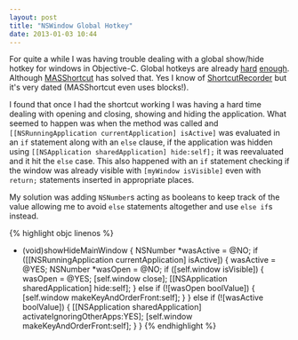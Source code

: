 ```yaml
---
layout: post
title: "NSWindow Global Hotkey"
date: 2013-01-03 10:44
---
```


For quite a while I was having trouble dealing with a global show/hide hotkey for windows in Objective-C. Global hotkeys are already [hard](http://stackoverflow.com/questions/4807319/register-hotkey) [enough](https://github.com/Keithbsmiley/PTHotKeyTest). Although [MASShortcut](https://github.com/shpakovski/MASShortcut) has solved that. Yes I know of [ShortcutRecorder](http://wafflesoftware.net/shortcut/) but it's very dated (MASShortcut even uses blocks!).

I found that once I had the shortcut working I was having a hard time dealing with opening and closing, showing and hiding the application. What seemed to happen was when the method was called and `[[NSRunningApplication currentApplication] isActive]` was evaluated in an `if` statement along with an `else` clause, if the application was hidden using `[[NSApplication sharedApplication] hide:self];` it was reevaluated and it hit the `else` case. This also happened with an `if` statement checking if the window was already visible with `[myWindow isVisible]` even with `return;` statements inserted in appropriate places.

My solution was adding `NSNumber`s acting as booleans to keep track of the value allowing me to avoid `else` statements altogether and use `else if`s instead.

{% highlight objc linenos %}
- (void)showHideMainWindow {
    NSNumber *wasActive = @NO;
    if ([[NSRunningApplication currentApplication] isActive]) {
        wasActive = @YES;
        NSNumber *wasOpen = @NO;
        if ([self.window isVisible]) {
            wasOpen = @YES;
            [self.window close];
            [[NSApplication sharedApplication] hide:self];
        } else if (![wasOpen boolValue]) {
            [self.window makeKeyAndOrderFront:self];
        }
    } else if (![wasActive boolValue]) {
        [[NSApplication sharedApplication] activateIgnoringOtherApps:YES];
        [self.window makeKeyAndOrderFront:self];
    }
}
{% endhighlight %}

